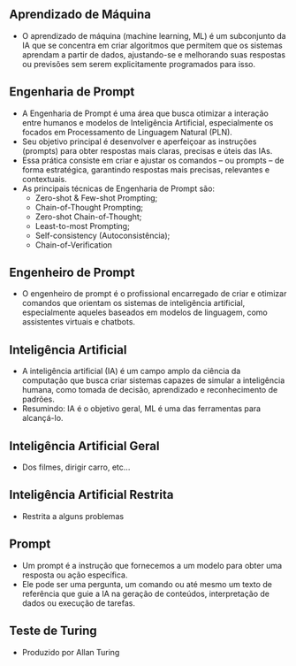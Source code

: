 ## Aprendizado de Máquina

- O aprendizado de máquina (machine learning, ML) é um subconjunto da IA que se concentra em criar algoritmos que permitem que os sistemas aprendam a partir de dados, ajustando-se e melhorando suas respostas ou previsões sem serem explicitamente programados para isso.

## Engenharia de Prompt

- A Engenharia de Prompt é uma área que busca otimizar a interação entre humanos e modelos de Inteligência Artificial, especialmente os focados em Processamento de Linguagem Natural (PLN).
- Seu objetivo principal é desenvolver e aperfeiçoar as instruções (prompts) para obter respostas mais claras, precisas e úteis das IAs.
- Essa prática consiste em criar e ajustar os comandos – ou prompts – de forma estratégica, garantindo respostas mais precisas, relevantes e contextuais.
- As principais técnicas de Engenharia de Prompt são:
    - Zero-shot & Few-shot Prompting;
    - Chain-of-Thought Prompting;
    - Zero-shot Chain-of-Thought;
    - Least-to-most Prompting;
    - Self-consistency (Autoconsistência);
    - Chain-of-Verification

## Engenheiro de Prompt

- O engenheiro de prompt é o profissional encarregado de criar e otimizar comandos que orientam os sistemas de inteligência artificial, especialmente aqueles baseados em modelos de linguagem, como assistentes virtuais e chatbots.

## Inteligência Artificial

- A inteligência artificial (IA) é um campo amplo da ciência da computação que busca criar sistemas capazes de simular a inteligência humana, como tomada de decisão, aprendizado e reconhecimento de padrões.
- Resumindo: IA é o objetivo geral, ML é uma das ferramentas para alcançá-lo.

## Inteligência Artificial Geral

- Dos filmes, dirigir carro, etc...

## Inteligência Artificial Restrita

- Restrita a alguns problemas

## Prompt

- Um prompt é a instrução que fornecemos a um modelo para obter uma resposta ou ação específica.
- Ele pode ser uma pergunta, um comando ou até mesmo um texto de referência que guie a IA na geração de conteúdos, interpretação de dados ou execução de tarefas.

## Teste de Turing

- Produzido por Allan Turing